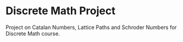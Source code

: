 # Discrete Math Project
Project on Catalan Numbers, Lattice Paths and Schroder Numbers for Discrete Math course.
